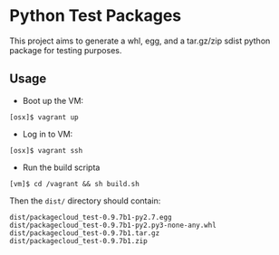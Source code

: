 # Python Test Packages

This project aims to generate a whl, egg, and a tar.gz/zip sdist python package for testing purposes.

## Usage

* Boot up the VM:

`[osx]$ vagrant up`

* Log in to VM:

`[osx]$ vagrant ssh`

* Run the build scripta

`[vm]$ cd /vagrant && sh build.sh`

Then the `dist/` directory should contain:

    dist/packagecloud_test-0.9.7b1-py2.7.egg
    dist/packagecloud_test-0.9.7b1-py2.py3-none-any.whl
    dist/packagecloud_test-0.9.7b1.tar.gz
    dist/packagecloud_test-0.9.7b1.zip
